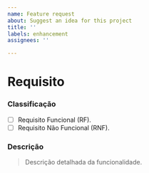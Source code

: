 ```yaml
---
name: Feature request
about: Suggest an idea for this project
title: ''
labels: enhancement
assignees: ''

---
```


# Requisito

### Classificação
* [ ]  Requisito Funcional (RF).
* [ ]  Requisito Não Funcional (RNF).

### Descrição
> Descrição detalhada da funcionalidade.
